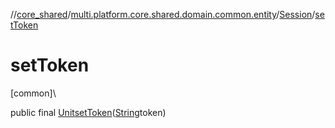 //[core_shared](../../../index.md)/[multi.platform.core.shared.domain.common.entity](../index.md)/[Session](index.md)/[setToken](set-token.md)

# setToken

[common]\

public final [Unit](https://kotlinlang.org/api/latest/jvm/stdlib/kotlin/-unit/index.html)[setToken](set-token.md)([String](https://developer.android.com/reference/kotlin/java/lang/String.html)token)
